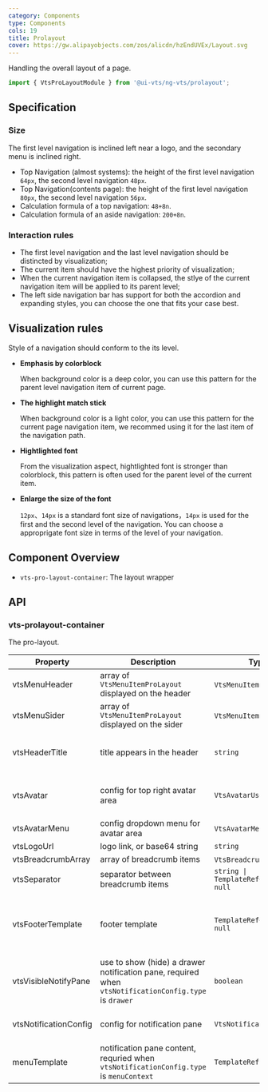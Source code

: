 ```yaml
---
category: Components
type: Components
cols: 19
title: Prolayout
cover: https://gw.alipayobjects.com/zos/alicdn/hzEndUVEx/Layout.svg
---
```


Handling the overall layout of a page.

```ts
import { VtsProLayoutModule } from '@ui-vts/ng-vts/prolayout';
```

## Specification

### Size

The first level navigation is inclined left near a logo, and the secondary menu is inclined right.

- Top Navigation (almost systems): the height of the first level navigation `64px`, the second level navigation `48px`.
- Top Navigation(contents page): the height of the first level navigation `80px`, the second level navigation `56px`.
- Calculation formula of a top navigation: `48+8n`.
- Calculation formula of an aside navigation: `200+8n`.

### Interaction rules

- The first level navigation and the last level navigation should be distincted by visualization;
- The current item should have the highest priority of visualization;
- When the current navigation item is collapsed, the stlye of the current navigation item will be applied to its parent level;
- The left side navigation bar has support for both the accordion and expanding styles, you can choose the one that fits your case best.

## Visualization rules

 Style of a navigation should conform to the its level.

- **Emphasis by colorblock**

  When background color is a deep color, you can use this pattern for the parent level navigation item of current page.

- **The highlight match stick**

  When background color is a light color, you can use this pattern for the current page navigation item, we recommed using it for the last item of the navigation path.

- **Hightlighted font**

  From the visualization aspect, hightlighted font is stronger than colorblock, this pattern is often used for the parent level of the current item.

- **Enlarge the size of the font**

  `12px`、`14px` is a standard font size of navigations，`14px` is used for the first and the second level of the navigation. You can choose a approprigate font size in terms of the level of your navigation.

## Component Overview

- `vts-pro-layout-container`: The layout wrapper

## API

### vts-prolayout-container

The pro-layout.

| Property | Description | Type | Default |
| -------- | ----------- | ---- | ------- |
| vtsMenuHeader | array of `VtsMenuItemProLayout` displayed on the header | `VtsMenuItemProLayout`[] | `[]` |
| vtsMenuSider | array of `VtsMenuItemProLayout` displayed on the sider | `VtsMenuItemProLayout`[] | `[]` |
| vtsHeaderTitle | title appears in the header | `string` | GOVERNMENT SOLUTION CENTER PLATFORM |
| vtsAvatar | config for top right avatar area | `VtsAvatarUser` | `{ size: 'md', name: 'Shiba inu', subname: 'Viettel Solution' }` |
| vtsAvatarMenu | config dropdown menu for avatar area | `VtsAvatarMenu`[] | `[]` |
| vtsLogoUrl | logo link, or base64 string | `string` |  |
| vtsBreadcrumbArray | array of breadcrumb items | `VtsBreadcrumbItem`[] | `[]` |
| vtsSeparator | separator between breadcrumb items | `string \| TemplateRef<void> \| null` | `>` |
| vtsFooterTemplate | footer template | `TemplateRef<void> \| null` | Copyright by Viettel Solution - Government Solution Center Platform |
| vtsVisibleNotifyPane | use to show (hide) a drawer notification pane, required when `vtsNotificationConfig.type` is `drawer` | `boolean` | `false` |
| vtsNotificationConfig | config for notification pane | `VtsNotificationConfig` | `{ type: 'menuContext', overflowCount: 99 }` |
| menuTemplate | notification pane content, requried when `vtsNotificationConfig.type` is `menuContext` | `TemplateRef` | `null` |